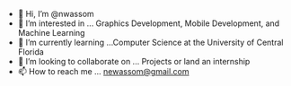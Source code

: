 - 👋 Hi, I’m @nwassom
- 👀 I’m interested in ... Graphics Development, Mobile Development, and Machine Learning
- 🌱 I’m currently learning ...Computer Science at the University of Central Florida
- 💞️ I’m looking to collaborate on ... Projects or land an internship
- 📫 How to reach me ... newassom@gmail.com

<!---
nwassom/nwassom is a ✨ special ✨ repository because its `README.md` (this file) appears on your GitHub profile.
You can click the Preview link to take a look at your changes.
--->
